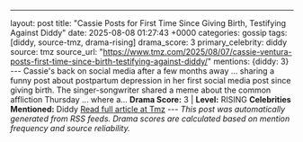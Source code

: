 ---
layout: post
title: "Cassie Posts for First Time Since Giving Birth, Testifying Against Diddy"
date: 2025-08-08 01:27:43 +0000
categories: gossip
tags: [diddy, source-tmz, drama-rising]
drama_score: 3
primary_celebrity: diddy
source: tmz
source_url: "https://www.tmz.com/2025/08/07/cassie-ventura-posts-first-time-since-birth-testifying-against-diddy/"
mentions: {diddy: 3} --- Cassie's back on social media after a few months away ... sharing a funny post about postpartum depression in her first social media post since giving birth. The singer-songwriter shared a meme about the common affliction Thursday ... where a… **Drama Score:** 3 | **Level:** RISING **Celebrities Mentioned:** Diddy [Read full article at Tmz](https://www.tmz.com/2025/08/07/cassie-ventura-posts-first-time-since-birth-testifying-against-diddy/) --- *This post was automatically generated from RSS feeds. Drama scores are calculated based on mention frequency and source reliability.*